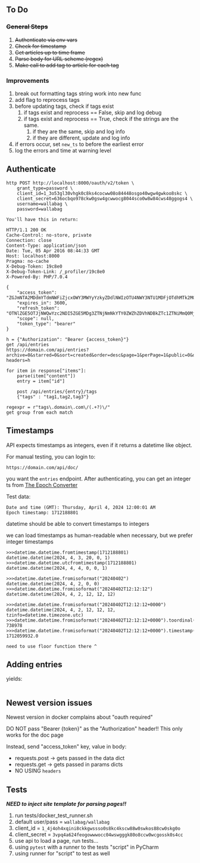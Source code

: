 ## To Do

### ~~General Steps~~
1. ~~Authenticate via env vars~~
2. ~~Check for timestamp~~
3. ~~Get articles up to time frame~~
4. ~~Parse body for URL scheme (regex)~~
5. ~~Make call to add tag to article for each tag~~

### Improvements
1. break out formatting tags string work into new func
2. add flag to reprocess tags
3. before updating tags, check if tags exist
   1. if tags exist and reprocess == False, skip and log debug
   2. if tags exist and reprocess == True, check if the strings are the same.
      1. if they are the same, skip and log info
      2. if they are different, update and log info
4. if errors occur, set `new_ts` to before the earliest error
5. log the errors and time at warning level

## Authenticate

```
http POST http://localhost:8000/oauth/v2/token \
    grant_type=password \
    client_id=1_3o53gl30vhgk0c8ks4cocww08o84448osgo40wgw4gwkoo8skc \
    client_secret=636ocbqo978ckw0gsw4gcwwocg8044sco0w8w84cws48ggogs4 \
    username=wallabag \
    password=wallabag

You'll have this in return:

HTTP/1.1 200 OK
Cache-Control: no-store, private
Connection: close
Content-Type: application/json
Date: Tue, 05 Apr 2016 08:44:33 GMT
Host: localhost:8000
Pragma: no-cache
X-Debug-Token: 19c8e0
X-Debug-Token-Link: /_profiler/19c8e0
X-Powered-By: PHP/7.0.4

{
    "access_token": "ZGJmNTA2MDdmYTdmNWFiZjcxOWY3MWYyYzkyZDdlNWIzOTU4NWY3NTU1MDFjOTdhMTk2MGI3YjY1ZmI2NzM5MA",
    "expires_in": 3600,
    "refresh_token": "OTNlZGE5OTJjNWQwYzc2NDI5ZGE5MDg3ZTNjNmNkYTY0ZWZhZDVhNDBkZTc1ZTNiMmQ0MjQ0OThlNTFjNTQyMQ",
    "scope": null,
    "token_type": "bearer"
}
```

```
h = {"Authorization": "Bearer {access_token}"}
get /api/entries
https://domain.com/api/entries?archive=0&starred=0&sort=created&order=desc&page=1&perPage=1&public=0&detail=full
headers=h

for item in response["items"]:
    parse(item["content"])
    entry = item["id"]
    
    post /api/entries/{entry}/tags
    {"tags" : "tag1,tag2,tag3"}
    
regexpr = r"tags\.domain\.com\/(.+?)\/"
get group from each match
```

## Timestamps

API expects timestamps as integers, even if it returns a datetime like object.

For manual testing, you can login to:

```
https://domain.com/api/doc/
```

you want the `entries` endpoint. After authenticating, you can get an integer ts from [The Epoch Converter](https://www.epochconverter.com/)

Test data:

```
Date and time (GMT): Thursday, April 4, 2024 12:00:01 AM
Epoch timestamp: 1712188801
```

datetime should be able to convert timestamps to integers

we can load timestamps as human-readable when necessary, but we prefer integer timestamps

```
>>>datetime.datetime.fromtimestamp(1712188801)
datetime.datetime(2024, 4, 3, 20, 0, 1)
>>>datetime.datetime.utcfromtimestamp(1712188801)
datetime.datetime(2024, 4, 4, 0, 0, 1)

>>>datetime.datetime.fromisoformat("20240402")
datetime.datetime(2024, 4, 2, 0, 0)
>>>datetime.datetime.fromisoformat("20240402T12:12:12")
datetime.datetime(2024, 4, 2, 12, 12, 12)

>>>datetime.datetime.fromisoformat("20240402T12:12:12+0000")
datetime.datetime(2024, 4, 2, 12, 12, 12, tzinfo=datetime.timezone.utc)
>>>datetime.datetime.fromisoformat("20240402T12:12:12+0000").toordinal()
738978
>>>datetime.datetime.fromisoformat("20240402T12:12:12+0000").timestamp()
1712059932.0

need to use floor function there ^
```


## Adding entries

yields:

```

```


## Newest version issues

Newest version in docker complains about "oauth required"

DO NOT pass "Bearer {token}" as the "Authorization" header!! This only works for the doc page

Instead, send "access_token" key, value in body:
* requests.post -> gets passed in the data dict
* requests.get -> gets passed in params dicts
* NO USING `headers`

## Tests

___NEED to inject site template for parsing pages!!___

1. run tests/docker_test_runner.sh
1. default user/pass = `wallabag/wallabag`
1. client_id = `1_4j4oh4xqini8ckkgwssso0s8kc4kscw88w0swkos88cw0skg0o`
1. client_secret = `3vpq4a624feogowwwocc04wswgggk80o8ccw0wcgossk0s4cc`
1. use api to load a page, run tests...
1. using `pytest` with a runner to the tests "script" in PyCharm
1. using runner for "script" to test as well
